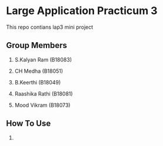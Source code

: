 # Large Application Practicum 3
This repo contians lap3 mini project

## Group Members
1. S.Kalyan Ram (B18083)

2. CH Medha (B18051)

3. B.Keerthi (B18049)

4. Raashika Rathi (B18081)

5. Mood Vikram (B18073)

## How To Use
1.
